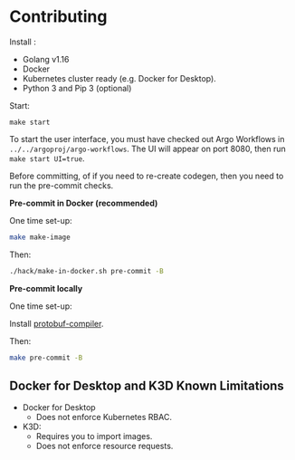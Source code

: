 # Contributing

Install :

* Golang v1.16
* Docker
* Kubernetes cluster ready (e.g. Docker for Desktop).
* Python 3 and Pip 3 (optional)

Start:

```
make start
```

To start the user interface, you must have checked out Argo Workflows in `../../argoproj/argo-workflows`. The UI will
appear on port 8080, then run `make start UI=true`.

Before committing, of if you need to re-create codegen, then you need to run the pre-commit checks.

**Pre-commit in Docker (recommended)** 

One time set-up:

```bash
make make-image
```

Then:

```bash
./hack/make-in-docker.sh pre-commit -B
```

**Pre-commit locally**

One time set-up:

Install [protobuf-compiler](https://grpc.io/docs/protoc-installation/).

Then:

```bash
make pre-commit -B
```

## Docker for Desktop and K3D Known Limitations

* Docker for Desktop
    * Does not enforce Kubernetes RBAC.
* K3D:
    * Requires you to import images.
    * Does not enforce resource requests.
